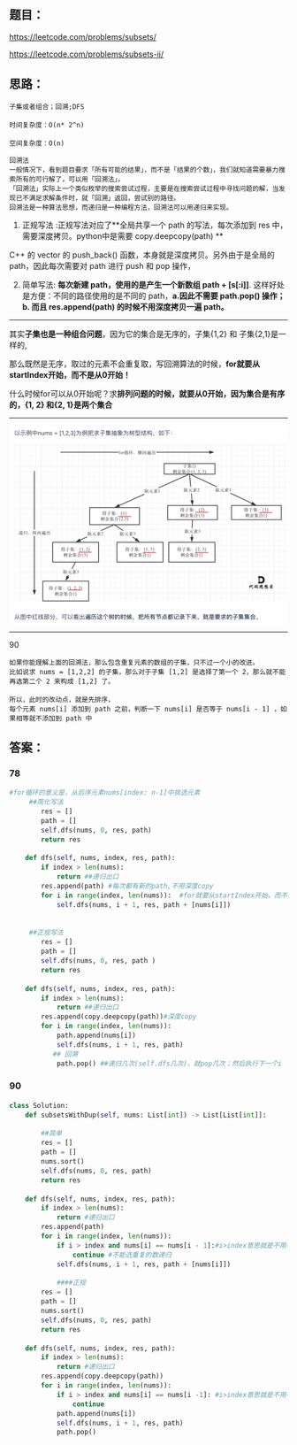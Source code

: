 ## 题目：
https://leetcode.com/problems/subsets/

https://leetcode.com/problems/subsets-ii/


## 思路：
```
子集或者组合；回溯;DFS

时间复杂度：O(n* 2^n)

空间复杂度：O(n)
```
```
回溯法
一般情况下，看到题目要求「所有可能的结果」，而不是「结果的个数」，我们就知道需要暴力搜索所有的可行解了，可以用「回溯法」。
「回溯法」实际上一个类似枚举的搜索尝试过程，主要是在搜索尝试过程中寻找问题的解，当发现已不满足求解条件时，就「回溯」返回，尝试别的路径。
回溯法是一种算法思想，而递归是一种编程方法，回溯法可以用递归来实现。
```

1. 正规写法 :正规写法对应了**全局共享一个 path 的写法，每次添加到 res 中，需要深度拷贝。python中是需要 copy.deepcopy(path) **

C++ 的 vector 的 push_back() 函数，本身就是深度拷贝。另外由于是全局的 path，因此每次需要对 path 进行 push 和 pop 操作，

2. 简单写法: **每次新建 path，使用的是产生一个新数组 path + [s[:i]]**. 这样好处是方便：不同的路径使用的是不同的 path，**a.因此不需要 path.pop() 操作；b. 而且 res.append(path) 的时候不用深度拷贝一遍 path。**

******* ********** *******

其实**子集也是一种组合问题**，因为它的集合是无序的，子集{1,2} 和 子集{2,1}是一样的,

那么既然是无序，取过的元素不会重复取，写回溯算法的时候，**for就要从startIndex开始，而不是从0开始！**

什么时候for可以从0开始呢？求**排列问题的时候，就要从0开始，因为集合是有序的，{1, 2} 和{2, 1}是两个集合**
******* ********** *******

![a](https://github.com/SSRRBB/Leetcode/blob/main/Images/368.png)

*****
90
```
如果你能理解上面的回溯法，那么包含重复元素的数组的子集，只不过一个小的改进。
比如说求 nums = [1,2,2] 的子集，那么对于子集 [1,2] 是选择了第一个 2，那么就不能再选第二个 2 来构成 [1,2] 了。

所以，此时的改动点，就是先排序，
每个元素 nums[i] 添加到 path 之前，判断一下 nums[i] 是否等于 nums[i - 1] ，如果相等就不添加到 path 中
```

## 答案：
### 78
```python
#for循环的意义是，从后序元素nums[index: n-1]中挑选元素
     ##简化写法
        res = []
        path = []
        self.dfs(nums, 0, res, path)
        return res
    
    def dfs(self, nums, index, res, path):
        if index > len(nums):
            return ##递归出口
        res.append(path) #每次都有新的path,不用深度copy
        for i in range(index, len(nums)):  #for就要从startIndex开始，而不是从0开始！
            self.dfs(nums, i + 1, res, path + [nums[i]])

        
     ##正规写法
        res = []
        path = []
        self.dfs(nums, 0, res, path )
        return res
    
    def dfs(self, nums, index, res, path):
        if index > len(nums):
            return ##递归出口
        res.append(copy.deepcopy(path))#深度copy
        for i in range(index, len(nums)):
            path.append(nums[i])
            self.dfs(nums, i + 1, res, path)
           ## 回溯
            path.pop() ##递归几次(self.dfs几次)，就pop几次；然后执行下一个i
```
### 90
```python
class Solution:
    def subsetsWithDup(self, nums: List[int]) -> List[List[int]]:
                    
        ##简单
        res = []
        path = []
        nums.sort()
        self.dfs(nums, 0, res, path)
        return res
    
    def dfs(self, nums, index, res, path):
        if index > len(nums):
            return #递归出口
        res.append(path)
        for i in range(index, len(nums)):
            if i > index and nums[i] == nums[i - 1]:#i>index意思就是不用判断nums[0]和nums[-1]
                continue #不能选重复的数递归
            self.dfs(nums, i + 1, res, path + [nums[i]])
            
            ####正规
        res = []
        path = []
        nums.sort()
        self.dfs(nums, 0, res, path)
        return res
    
    def dfs(self, nums, index, res, path):
        if index > len(nums):
            return #递归出口
        res.append(copy.deepcopy(path))
        for i in range(index, len(nums)):
            if i > index and nums[i] == nums[i -1]: #i>index意思就是不用判断nums[0]和nums[-1]
                continue
            path.append(nums[i])
            self.dfs(nums, i + 1, res, path)
            path.pop()     

```


